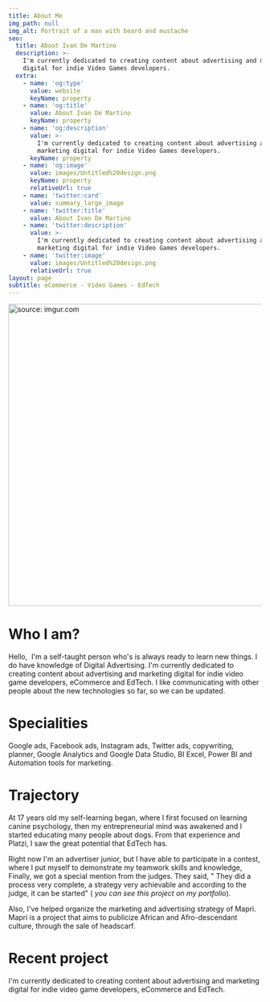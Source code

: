 ```yaml
---
title: About Me
img_path: null
img_alt: Portrait of a man with beard and mustache
seo:
  title: About Ivan De Martino
  description: >-
    I'm currently dedicated to creating content about advertising and marketing
    digital for indie Video Games developers.
  extra:
    - name: 'og:type'
      value: website
      keyName: property
    - name: 'og:title'
      value: About Ivan De Martino
      keyName: property
    - name: 'og:description'
      value: >-
        I'm currently dedicated to creating content about advertising and
        marketing digital for indie Video Games developers.
      keyName: property
    - name: 'og:image'
      value: images/Untitled%20design.png
      keyName: property
      relativeUrl: true
    - name: 'twitter:card'
      value: summary_large_image
    - name: 'twitter:title'
      value: About Ivan De Martino
    - name: 'twitter:description'
      value: >-
        I'm currently dedicated to creating content about advertising and
        marketing digital for indie Video Games developers.
    - name: 'twitter:image'
      value: images/Untitled%20design.png
      relativeUrl: true
layout: page
subtitle: eCommerce - Video Games - EdTech
---
```

<a href="https://imgur.com/z1NBO4j"><img src="https://i.imgur.com/z1NBO4j.png" title="source: imgur.com" width="600" height="600"/></a>

# Who I am?

Hello,  I'm a self-taught person who's is always ready to learn new things. I do have knowledge of Digital Advertising. I'm currently dedicated to creating content about advertising and marketing digital for indie video game developers, eCommerce and EdTech. I like communicating with other people about the new technologies so far, so we can be updated.

# Specialities

Google ads, Facebook ads, Instagram ads, Twitter ads, copywriting, planner, Google Analytics and Google Data Studio, BI Excel, Power BI and Automation tools for marketing.

# Trajectory

At 17 years old my self-learning began, where I first focused on learning canine psychology, then my entrepreneurial mind was awakened and I started educating many people about dogs. From that experience and Platzi, I saw the great potential that EdTech has.

Right now I'm an advertiser junior, but I have able to participate in a contest, where I put myself to demonstrate my teamwork skills and knowledge, Finally, we got a special mention from the judges. They said, " They did a process very complete, a strategy very achievable and
according to the judge, it can be started" ( *you can see this project on my portfolio*).

Also, I've helped organize the marketing and advertising strategy of Mapri. Mapri is a project that aims to publicize African and Afro-descendant culture, through the sale of headscarf.

# Recent project

I'm currently dedicated to creating content about advertising and marketing digital for indie video game developers, eCommerce and EdTech.

